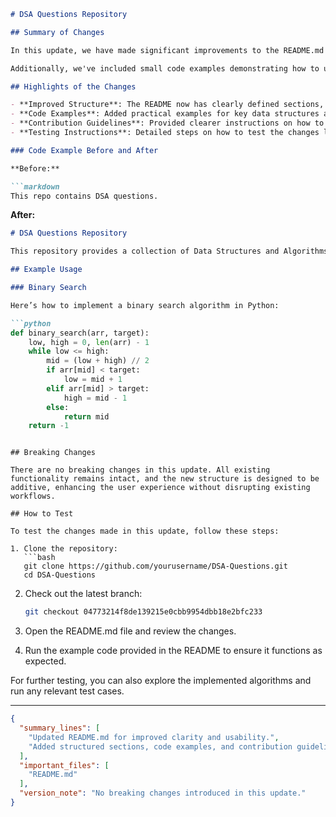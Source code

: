 ```markdown
# DSA Questions Repository

## Summary of Changes

In this update, we have made significant improvements to the README.md file to enhance clarity and usability for users. The primary goal was to provide a more structured overview of the project, including a better explanation of its purpose, usage guidelines, and how to contribute. This change aims to make it easier for new contributors to understand the repository and for existing contributors to quickly find relevant information.

Additionally, we've included small code examples demonstrating how to use various data structures and algorithms implemented in the repository. This will help users grasp the practical applications of the code and encourage them to explore the repository further. Furthermore, we have refined the formatting and organization of the README to improve readability and aesthetics.

## Highlights of the Changes

- **Improved Structure**: The README now has clearly defined sections, making it easier for users to navigate through the content.
- **Code Examples**: Added practical examples for key data structures and algorithms.
- **Contribution Guidelines**: Provided clearer instructions on how to contribute to the project.
- **Testing Instructions**: Detailed steps on how to test the changes locally.

### Code Example Before and After

**Before:**

```markdown
This repo contains DSA questions.
```

**After:**

```markdown
# DSA Questions Repository

This repository provides a collection of Data Structures and Algorithms (DSA) questions aimed at helping developers enhance their coding skills.

## Example Usage

### Binary Search

Here’s how to implement a binary search algorithm in Python:

```python
def binary_search(arr, target):
    low, high = 0, len(arr) - 1
    while low <= high:
        mid = (low + high) // 2
        if arr[mid] < target:
            low = mid + 1
        elif arr[mid] > target:
            high = mid - 1
        else:
            return mid
    return -1
```
```

## Breaking Changes

There are no breaking changes in this update. All existing functionality remains intact, and the new structure is designed to be additive, enhancing the user experience without disrupting existing workflows.

## How to Test

To test the changes made in this update, follow these steps:

1. Clone the repository:
   ```bash
   git clone https://github.com/yourusername/DSA-Questions.git
   cd DSA-Questions
   ```

2. Check out the latest branch:
   ```bash
   git checkout 04773214f8de139215e0cbb9954dbb18e2bfc233
   ```

3. Open the README.md file and review the changes.
4. Run the example code provided in the README to ensure it functions as expected.

For further testing, you can also explore the implemented algorithms and run any relevant test cases.

---

```json
{
  "summary_lines": [
    "Updated README.md for improved clarity and usability.",
    "Added structured sections, code examples, and contribution guidelines."
  ],
  "important_files": [
    "README.md"
  ],
  "version_note": "No breaking changes introduced in this update."
}
```
```